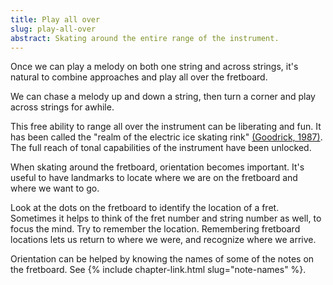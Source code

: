 ```yaml
---
title: Play all over
slug: play-all-over
abstract: Skating around the entire range of the instrument. 
---
```


Once we can play a melody on both one string and across strings,
it's natural to combine approaches and play all over the fretboard.

We can chase a melody up and down a string,
then turn a corner and play across strings for awhile.

This free ability to range all over the instrument can be liberating and fun.
It has been called the "realm of the electric ice skating rink"
[(Goodrick, 1987)](references#goodrick-1987).
The full reach of tonal capabilities of the instrument have been unlocked.

When skating around the fretboard,
orientation becomes important.
It's useful to have landmarks to locate where we are on the fretboard and where we want to go.

Look at the dots on the fretboard to identify the location of a fret.
Sometimes it helps to think of the fret number and string number as well,
to focus the mind.
Try to remember the location.
Remembering fretboard locations
lets us return to where we were,
and recognize where we arrive.

Orientation can be helped by knowing the names of some of the notes on the fretboard.
See {% include chapter-link.html slug="note-names" %}.
